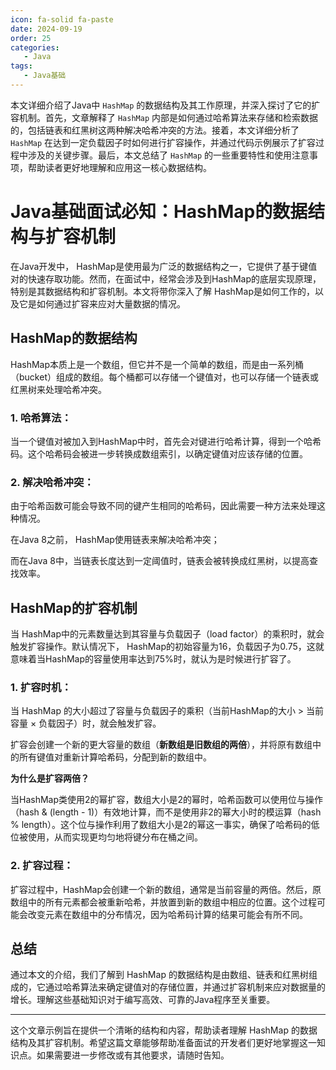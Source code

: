 ```yaml
---
icon: fa-solid fa-paste
date: 2024-09-19
order: 25
categories:
   - Java
tags:
   - Java基础
---
```


本文详细介绍了Java中 `HashMap` 的数据结构及其工作原理，并深入探讨了它的扩容机制。首先，文章解释了 `HashMap` 内部是如何通过哈希算法来存储和检索数据的，包括链表和红黑树这两种解决哈希冲突的方法。接着，本文详细分析了 `HashMap` 在达到一定负载因子时如何进行扩容操作，并通过代码示例展示了扩容过程中涉及的关键步骤。最后，本文总结了 `HashMap` 的一些重要特性和使用注意事项，帮助读者更好地理解和应用这一核心数据结构。

<!-- more -->

# Java基础面试必知：HashMap的数据结构与扩容机制

在Java开发中， HashMap是使用最为广泛的数据结构之一，它提供了基于键值对的快速存取功能。然而，在面试中，经常会涉及到HashMap的底层实现原理，特别是其数据结构和扩容机制。本文将带你深入了解 HashMap是如何工作的，以及它是如何通过扩容来应对大量数据的情况。

## HashMap的数据结构

HashMap本质上是一个数组，但它并不是一个简单的数组，而是由一系列桶（bucket）组成的数组。每个桶都可以存储一个键值对，也可以存储一个链表或红黑树来处理哈希冲突。

### **1. 哈希算法：**

当一个键值对被加入到HashMap中时，首先会对键进行哈希计算，得到一个哈希码。这个哈希码会被进一步转换成数组索引，以确定键值对应该存储的位置。

### **2. 解决哈希冲突：**

由于哈希函数可能会导致不同的键产生相同的哈希码，因此需要一种方法来处理这种情况。

在Java 8之前， HashMap使用链表来解决哈希冲突；

而在Java 8中，当链表长度达到一定阈值时，链表会被转换成红黑树，以提高查找效率。

## HashMap的扩容机制

当 HashMap中的元素数量达到其容量与负载因子（load factor）的乘积时，就会触发扩容操作。默认情况下， HashMap的初始容量为16，负载因子为0.75，这就意味着当HashMap的容量使用率达到75%时，就认为是时候进行扩容了。

### **1. 扩容时机：**

当 HashMap 的大小超过了容量与负载因子的乘积（当前HashMap的大小 > 当前容量 × 负载因子）时，就会触发扩容。

扩容会创建一个新的更大容量的数组（**新数组是旧数组的两倍**），并将原有数组中的所有键值对重新计算哈希码，分配到新的数组中。

**为什么是扩容两倍？**

当HashMap类使用2的幂扩容，数组大小是2的幂时，哈希函数可以使用位与操作（hash & (length - 1)）有效地计算，而不是使用非2的幂大小时的模运算（hash % length）。这个位与操作利用了数组大小是2的幂这一事实，确保了哈希码的低位被使用，从而实现更均匀地将键分布在桶之间。

### **2. 扩容过程：**

扩容过程中，HashMap会创建一个新的数组，通常是当前容量的两倍。然后，原数组中的所有元素都会被重新哈希，并放置到新的数组中相应的位置。这个过程可能会改变元素在数组中的分布情况，因为哈希码计算的结果可能会有所不同。



## 总结

通过本文的介绍，我们了解到 HashMap 的数据结构是由数组、链表和红黑树组成的，它通过哈希算法来确定键值对的存储位置，并通过扩容机制来应对数据量的增长。理解这些基础知识对于编写高效、可靠的Java程序至关重要。

---

这个文章示例旨在提供一个清晰的结构和内容，帮助读者理解 HashMap 的数据结构及其扩容机制。希望这篇文章能够帮助准备面试的开发者们更好地掌握这一知识点。如果需要进一步修改或有其他要求，请随时告知。